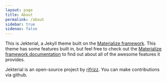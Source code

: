 ```yaml
---
layout: page
title: About
permalink: /about
sidebar: true
sidenav: false
---
```


This is Jekterial, a Jekyll theme built on the [Materialize framework](http://materializecss.com/). This theme has some features built in, but feel free to check out the [Materialize framework documentation](http://materializecss.com/) to find out about all of the awesome features it provides.

Jekterial is an open-source project by [rjfrizz](http://ryanfrizzell.com/). You can make contributions via github.

